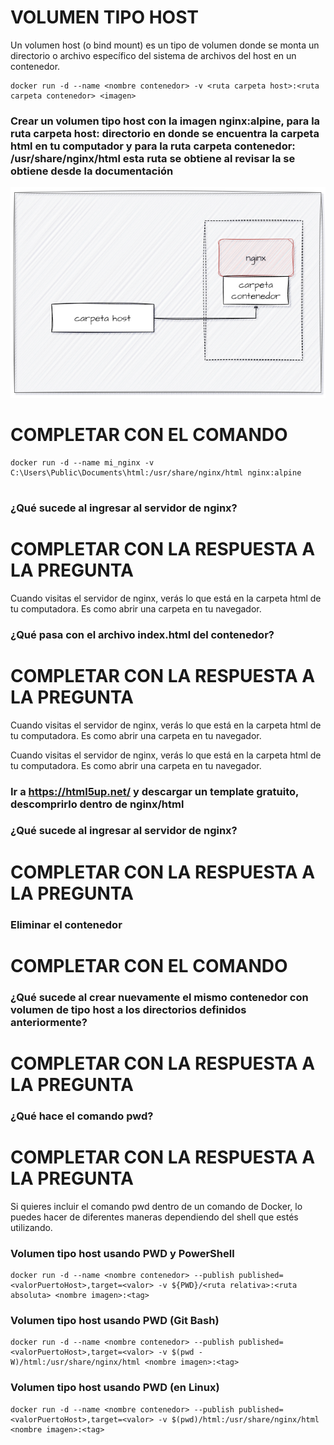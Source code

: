 # VOLUMEN TIPO HOST
Un volumen host (o bind mount) es un tipo de volumen donde se monta un directorio o archivo específico del sistema de archivos del host en un contenedor.

```
docker run -d --name <nombre contenedor> -v <ruta carpeta host>:<ruta carpeta contenedor> <imagen> 
```

### Crear un volumen tipo host con la imagen nginx:alpine, para la ruta carpeta host: directorio en donde se encuentra la carpeta html en tu computador y para la ruta carpeta contenedor: /usr/share/nginx/html esta ruta se obtiene al revisar la se obtiene desde la documentación
![Volúmenes](imagenes/volumen-host.PNG)
# COMPLETAR CON EL COMANDO
```
docker run -d --name mi_nginx -v C:\Users\Public\Documents\html:/usr/share/nginx/html nginx:alpine


```
### ¿Qué sucede al ingresar al servidor de nginx?
# COMPLETAR CON LA RESPUESTA A LA PREGUNTA
Cuando visitas el servidor de nginx, verás lo que está en la carpeta html de tu computadora. Es como abrir una carpeta en tu navegador.
### ¿Qué pasa con el archivo index.html del contenedor?
# COMPLETAR CON LA RESPUESTA A LA PREGUNTA
Cuando visitas el servidor de nginx, verás lo que está en la carpeta html de tu computadora. Es como abrir una carpeta en tu navegador.

Cuando visitas el servidor de nginx, verás lo que está en la carpeta html de tu computadora. Es como abrir una carpeta en tu navegador.
### Ir a https://html5up.net/ y descargar un template gratuito, descomprirlo dentro de nginx/html
### ¿Qué sucede al ingresar al servidor de nginx?
# COMPLETAR CON LA RESPUESTA A LA PREGUNTA

### Eliminar el contenedor
# COMPLETAR CON EL COMANDO

### ¿Qué sucede al crear nuevamente el mismo contenedor con volumen de tipo host a los directorios definidos anteriormente?
# COMPLETAR CON LA RESPUESTA A LA PREGUNTA

### ¿Qué hace el comando pwd?
# COMPLETAR CON LA RESPUESTA A LA PREGUNTA
Si quieres incluir el comando pwd dentro de un comando de Docker, lo puedes hacer de diferentes maneras dependiendo del shell que estés utilizando.


### Volumen tipo host usando PWD y PowerShell
```
docker run -d --name <nombre contenedor> --publish published=<valorPuertoHost>,target=<valor> -v ${PWD}/<ruta relativa>:<ruta absoluta> <nombre imagen>:<tag> 
```

### Volumen tipo host usando PWD (Git Bash)

```
docker run -d --name <nombre contenedor> --publish published=<valorPuertoHost>,target=<valor> -v $(pwd -W)/html:/usr/share/nginx/html <nombre imagen>:<tag> 
```

### Volumen tipo host usando PWD (en Linux)

```
docker run -d --name <nombre contenedor> --publish published=<valorPuertoHost>,target=<valor> -v $(pwd)/html:/usr/share/nginx/html <nombre imagen>:<tag> 
```

